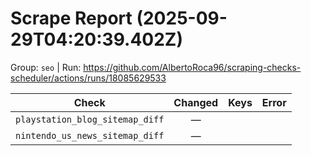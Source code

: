 # Scrape Report (2025-09-29T04:20:39.402Z)

Group: `seo`  |  Run: https://github.com/AlbertoRoca96/scraping-checks-scheduler/actions/runs/18085629533

| Check | Changed | Keys | Error |
|---|:---:|:--|:--|
| `playstation_blog_sitemap_diff` | — |  |  |
| `nintendo_us_news_sitemap_diff` | — |  |  |
